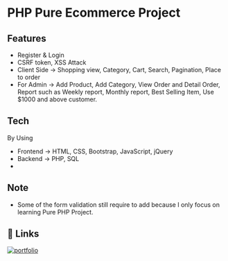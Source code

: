 # PHP Pure Ecommerce Project

## Features

- Register & Login
- CSRF token, XSS Attack
- Client Side -> Shopping view, Category, Cart, Search, Pagination, Place to order
- For Admin -> Add Product, Add Category, View Order and Detail Order, Report 
    such as Weekly report, Monthly report, Best Selling Item, Use $1000 and above 
    customer.

## Tech

By Using

- Frontend -> HTML, CSS, Bootstrap, JavaScript, jQuery
- Backend ->  PHP, SQL
- 
## Note 
- Some of the form validation still require to add because I only focus on learning Pure PHP Project.

## 🔗 Links
[![portfolio](https://img.shields.io/badge/my_portfolio-000?style=for-the-badge&logo=ko-fi&logoColor=white)](https://nano-silent.github.io/myozinkyaw.github.io/)
